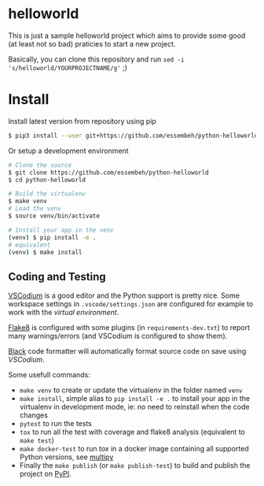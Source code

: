 # helloworld

This is just a sample helloworld project which aims to provide some good (at least not so bad) praticies to start a new project.

Basically, you can clone this repository and run `sed -i 's/helloworld/YOURPROJECTNAME/g'` ;)


# Install

Install latest version from repository using pip
```sh
$ pip3 install --user git+https://github.com/essembeh/python-helloworld
```

Or setup a development environment
```sh
# Clone the source
$ git clone https://github.com/essembeh/python-helloworld
$ cd python-helloworld

# Build the virtualenv
$ make venv
# Load the venv
$ source venv/bin/activate

# Install your app in the venv
(venv) $ pip install -e .
# equivalent
(venv) $ make install
```


## Coding and Testing

[VSCodium](https://github.com/VSCodium/vscodium) is a good editor and the Python support is pretty nice. 
Some workspace settings in `.vscode/settings.json` are configured for example to work with the *virtual environment*.

[Flake8](https://pypi.org/project/flake8/) is configured with some plugins (in `requirements-dev.txt`) to report many warnings/errors (and VSCodium is configured to show them).

[Black](https://pypi.org/project/black/) code formatter will automatically format source code on save using *VSCodium*.


Some usefull commands:
- `make venv` to create or update the virtualenv in the folder named `venv`
- `make install`, simple alias to `pip install -e .` to install your app in the virtualenv in development mode, ie: no need to reinstall when the code changes
- `pytest` to run the tests
- `tox` to run all the test with coverage and flake8 analysis (equivalent to `make test`)
- `make docker-test` to run *tox* in a docker image containing all supported Python versions, see [multipy](https://github.com/essembeh/multipy)
- Finally the `make publish` (or `make publish-test`) to build and publish the project on [PyPI](https://pypi.org/).
